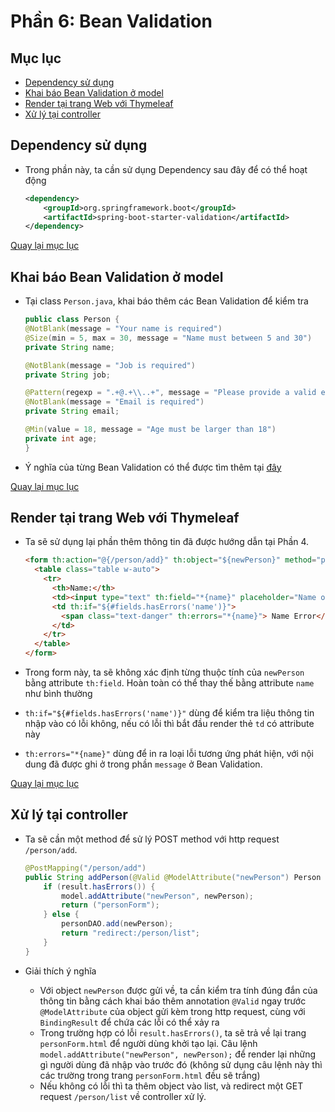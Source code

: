 # Phần 6: Bean Validation

<a id = "p0"></a>

## Mục lục

- [Dependency sử dụng](#p1)
- [Khai báo Bean Validation ở model](#p2)
- [Render tại trang Web với Thymeleaf](#p3)
- [Xử lý tại controller](#p4)

## Dependency sử dụng

<a id = "p1"></a>

- Trong phần này, ta cần sử dụng Dependency sau đây để có thể hoạt động

  ```xml
  <dependency>
      <groupId>org.springframework.boot</groupId>
      <artifactId>spring-boot-starter-validation</artifactId>
  </dependency>
  ```

[Quay lại mục lục](#p0)

## Khai báo Bean Validation ở model

<a id = "p2"></a>

- Tại class `Person.java`, khai báo thêm các Bean Validation để kiểm tra

  ```java
  public class Person {
  @NotBlank(message = "Your name is required")
  @Size(min = 5, max = 30, message = "Name must between 5 and 30")
  private String name;

  @NotBlank(message = "Job is required")
  private String job;

  @Pattern(regexp = ".+@.+\\..+", message = "Please provide a valid email address")
  @NotBlank(message = "Email is required")
  private String email;

  @Min(value = 18, message = "Age must be larger than 18")
  private int age;
  }
  ```

- Ý nghĩa của từng Bean Validation có thể được tìm thêm tại [đây](https://docs.oracle.com/javaee/7/tutorial/bean-validation001.htm)

[Quay lại mục lục](#p0)

## Render tại trang Web với Thymeleaf

<a id = "p3"></a>

- Ta sẽ sử dụng lại phần thêm thông tin đã được hướng dẫn tại Phần 4.

  ```html
  <form th:action="@{/person/add}" th:object="${newPerson}" method="post">
    <table class="table w-auto">
      <tr>
        <th>Name:</th>
        <td><input type="text" th:field="*{name}" placeholder="Name of person" /></td>
        <td th:if="${#fields.hasErrors('name')}">
          <span class="text-danger" th:errors="*{name}"> Name Error</span>
        </td>
      </tr>
    </table>
  </form>
  ```

- Trong form này, ta sẽ không xác định từng thuộc tính của `newPerson` bằng attribute `th:field`. Hoàn toàn có thể thay thế bằng attribute `name` như bình thường

- `th:if="${#fields.hasErrors('name')}"` dùng để kiểm tra liệu thông tin nhập vào có lỗi không, nếu có lỗi thì bắt đầu render thẻ `td` có attribute này

- `th:errors="*{name}"` dùng để in ra loại lỗi tương ứng phát hiện, với nội dung đã được ghi ở trong phần `message` ở Bean Validation.

[Quay lại mục lục](#p0)

## Xử lý tại controller

<a id = "p4"></a>

- Ta sẽ cần một method để sử lý POST method với http request `/person/add`.

  ```java
  @PostMapping("/person/add")
  public String addPerson(@Valid @ModelAttribute("newPerson") Person newPerson, BindingResult result, Model model) {
      if (result.hasErrors()) {
          model.addAttribute("newPerson", newPerson);
          return ("personForm");
      } else {
          personDAO.add(newPerson);
          return "redirect:/person/list";
      }
  }
  ```

- Giải thích ý nghĩa
  - Với object `newPerson` được gửi về, ta cần kiểm tra tính đúng đắn của thông tin bằng cách khai báo thêm annotation `@Valid` ngay trước `@ModelAttribute` của object gửi kèm trong http request, cùng với `BindingResult` để chứa các lỗi có thể xảy ra
  - Trong trường hợp có lỗi `result.hasErrors()`, ta sẽ trả về lại trang `personForm.html` để người dùng khởi tạo lại. Câu lệnh `model.addAttribute("newPerson", newPerson);` để render lại những gì người dùng đã nhập vào trước đó (không sử dụng câu lệnh này thì các trường trong trang `personForm.html` đều sẽ trắng)
  - Nếu không có lỗi thì ta thêm object vào list, và redirect một GET request `/person/list` về controller xử lý.
